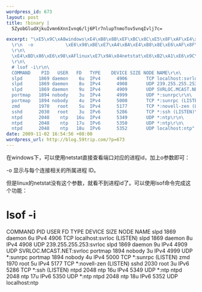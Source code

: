 ```yaml
--- 
wordpress_id: 673
layout: post
title: !binary |
  5ZyobGludXjkuIvmn6XnnIvnq6/lj6Plr7nlupTnmoTov5vnqIvlj7c=

excerpt: "\xE5\x9C\xA8windows\xE4\xB8\x8B\xEF\xBC\x8C\xE5\x8F\xAF\xE4\xBB\xA5\xE4\xBD\xBF\xE7\x94\xA8netstat\xE7\x9B\xB4\xE6\x8E\xA5\xE6\x9F\xA5\xE7\x9C\x8B\xE7\xAB\xAF\xE5\x8F\xA3\xE5\xAF\xB9\xE5\xBA\x94\xE7\x9A\x84\xE8\xBF\x9B\xE7\xA8\x8Bid\xEF\xBC\x8C\xE5\x8A\xA0\xE4\xB8\x8Ao\xE5\x8F\x82\xE6\x95\xB0\xE5\x8D\xB3\xE5\x8F\xAF\xEF\xBC\x9A\r\n\
  \r\n  -o            \xE6\x98\xBE\xE7\xA4\xBA\xE4\xB8\x8E\xE6\xAF\x8F\xE4\xB8\xAA\xE8\xBF\x9E\xE6\x8E\xA5\xE7\x9B\xB8\xE5\x85\xB3\xE7\x9A\x84\xE6\x89\x80\xE5\xB1\x9E\xE8\xBF\x9B\xE7\xA8\x8B ID\xE3\x80\x82\r\n\
  \r\n\
  \xE4\xBD\x86\xE6\x98\xAFlinux\xE7\x9A\x84netstat\xE6\xB2\xA1\xE6\x9C\x89\xE8\xBF\x99\xE4\xB8\xAA\xE5\x8F\x82\xE6\x95\xB0\xEF\xBC\x8C\xE5\xB0\xB1\xE7\x9C\x8B\xE4\xB8\x8D\xE5\x88\xB0\xE8\xBF\x9B\xE7\xA8\x8Bid\xE4\xBA\x86\xE3\x80\x82\xE5\x8F\xAF\xE4\xBB\xA5\xE4\xBD\xBF\xE7\x94\xA8lsof\xE5\x91\xBD\xE4\xBB\xA4\xE5\xAE\x8C\xE6\x88\x90\xE8\xBF\x99\xE4\xB8\xAA\xE5\x8A\x9F\xE8\x83\xBD\xEF\xBC\x9A\r\n\
  \r\n\
  # lsof -i\r\n\
  COMMAND    PID   USER   FD   TYPE    DEVICE SIZE NODE NAME\r\n\
  slpd      1869 daemon    6u  IPv4      4906       TCP localhost:svrloc (LISTEN)\r\n\
  slpd      1869 daemon    8u  IPv4      4908       UDP 239.255.255.253:svrloc\r\n\
  slpd      1869 daemon    9u  IPv4      4909       UDP SVRLOC.MCAST.NET:svrloc\r\n\
  portmap   1894 nobody    3u  IPv4      4999       UDP *:sunrpc\r\n\
  portmap   1894 nobody    4u  IPv4      5000       TCP *:sunrpc (LISTEN)\r\n\
  zmd       1970   root    5u  IPv4      5177       TCP *:novell-zen (LISTEN)\r\n\
  sshd      2030   root    3u  IPv6      5286       TCP *:ssh (LISTEN)\r\n\
  ntpd      2048    ntp   16u  IPv4      5349       UDP *:ntp\r\n\
  ntpd      2048    ntp   17u  IPv6      5350       UDP *:ntp\r\n\
  ntpd      2048    ntp   18u  IPv6      5352       UDP localhost:ntp"
date: 2009-11-02 16:54:56 +08:00
wordpress_url: http://blog.59trip.com/?p=673
---
```

在windows下，可以使用netstat直接查看端口对应的进程id，加上o参数即可：

  -o            显示与每个连接相关的所属进程 ID。

但是linux的netstat没有这个参数，就看不到进程id了。可以使用lsof命令完成这个功能：

# lsof -i
COMMAND    PID   USER   FD   TYPE    DEVICE SIZE NODE NAME
slpd      1869 daemon    6u  IPv4      4906       TCP localhost:svrloc (LISTEN)
slpd      1869 daemon    8u  IPv4      4908       UDP 239.255.255.253:svrloc
slpd      1869 daemon    9u  IPv4      4909       UDP SVRLOC.MCAST.NET:svrloc
portmap   1894 nobody    3u  IPv4      4999       UDP *:sunrpc
portmap   1894 nobody    4u  IPv4      5000       TCP *:sunrpc (LISTEN)
zmd       1970   root    5u  IPv4      5177       TCP *:novell-zen (LISTEN)
sshd      2030   root    3u  IPv6      5286       TCP *:ssh (LISTEN)
ntpd      2048    ntp   16u  IPv4      5349       UDP *:ntp
ntpd      2048    ntp   17u  IPv6      5350       UDP *:ntp
ntpd      2048    ntp   18u  IPv6      5352       UDP localhost:ntp
